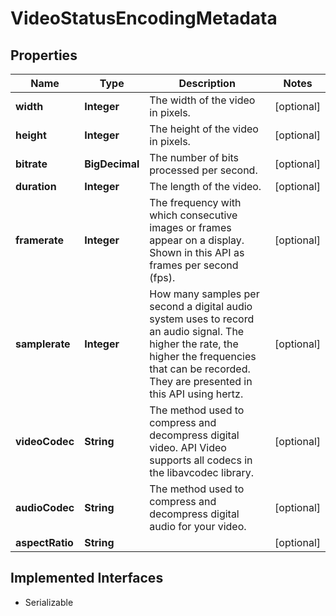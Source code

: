 

# VideoStatusEncodingMetadata

## Properties

Name | Type | Description | Notes
------------ | ------------- | ------------- | -------------
**width** | **Integer** | The width of the video in pixels. |  [optional]
**height** | **Integer** | The height of the video in pixels. |  [optional]
**bitrate** | **BigDecimal** | The number of bits processed per second. |  [optional]
**duration** | **Integer** | The length of the video. |  [optional]
**framerate** | **Integer** | The frequency with which consecutive images or frames appear on a display. Shown in this API as frames per second (fps). |  [optional]
**samplerate** | **Integer** | How many samples per second a digital audio system uses to record an audio signal. The higher the rate, the higher the frequencies that can be recorded. They are presented in this API using hertz. |  [optional]
**videoCodec** | **String** | The method used to compress and decompress digital video. API Video supports all codecs in the libavcodec library. |  [optional]
**audioCodec** | **String** | The method used to compress and decompress digital audio for your video. |  [optional]
**aspectRatio** | **String** |  |  [optional]


## Implemented Interfaces

* Serializable


